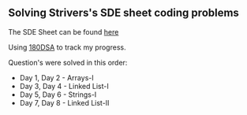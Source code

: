 ## Solving Strivers's SDE sheet coding problems

The SDE Sheet can be found [here](https://takeuforward.org/interviews/strivers-sde-sheet-top-coding-interview-problems/)

Using [180DSA](https://180dsa.netlify.app/) to track my progress.

Question's were solved in this order:

+ Day 1, Day 2 - Arrays-I 
+ Day 3, Day 4 - Linked List-I
+ Day 5, Day 6 - Strings-I
+ Day 7, Day 8 - Linked List-II
